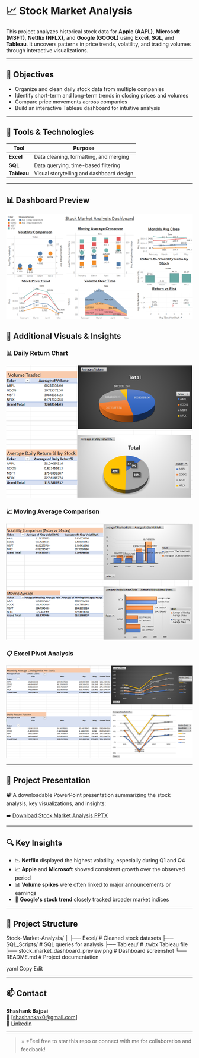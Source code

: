 # 📈 Stock Market Analysis

This project analyzes historical stock data for **Apple (AAPL)**, **Microsoft (MSFT)**, **Netflix (NFLX)**, and **Google (GOOGL)** using **Excel**, **SQL**, and **Tableau**. It uncovers patterns in price trends, volatility, and trading volumes through interactive visualizations.

---

## 🎯 Objectives

- Organize and clean daily stock data from multiple companies  
- Identify short-term and long-term trends in closing prices and volumes  
- Compare price movements across companies  
- Build an interactive Tableau dashboard for intuitive analysis  

---

## 🧰 Tools & Technologies

| Tool        | Purpose                                  |
|-------------|------------------------------------------|
| **Excel**   | Data cleaning, formatting, and merging    |
| **SQL**     | Data querying, time-based filtering       |
| **Tableau** | Visual storytelling and dashboard design  |

---

## 📊 Dashboard Preview

![Dashboard](dashboard_preview.png)
## 📸 Additional Visuals & Insights

### 📊 Daily Return Chart
![Daily Return](Dailyreturn.png)

### 📈 Moving Average Comparison
![Moving Average](Moving_average.png)

### 📋 Excel Pivot Analysis
![Excel Pivot Charts](Excell_pivot_charts.png)

<!--
## 📂 Project Presentation

📽️ A downloadable PowerPoint presentation summarizing all key insights and visualizations:

➡️ [Download Supply Chain Dashboard Analysis PPTX](Supply_chain_Dashboard_Analysis.pptx)

➡️ [Download Supply Chain Dashboard Analysis PPTX](Supply%20chain%20Dashboard%20Analysis.pptx)
-->
---

## 📂 Project Presentation

📽️ A downloadable PowerPoint presentation summarizing the stock analysis, key visualizations, and insights:

➡️ [Download Stock Market Analysis PPTX](Stock_Market_Analysis.pptx)






---

## 🔍 Key Insights

- 📉 **Netflix** displayed the highest volatility, especially during Q1 and Q4  
- 📈 **Apple** and **Microsoft** showed consistent growth over the observed period  
- 📊 **Volume spikes** were often linked to major announcements or earnings  
- 🧭 **Google's stock trend** closely tracked broader market indices  

---

## 📂 Project Structure

Stock-Market-Analysis/
│
├── Excel/ # Cleaned stock datasets
├── SQL_Scripts/ # SQL queries for analysis
├── Tableau/ # .twbx Tableau file
├── stock_market_dashboard_preview.png # Dashboard screenshot
└── README.md # Project documentation

yaml
Copy
Edit

---

## 📫 Contact

**Shashank Bajpai**  
📧 [shashankax0@gmail.com]  
🔗 [LinkedIn](www.linkedin.com/in/shashank-bajpai-53871222a)

---

> ⭐ *Feel free to star this repo or connect with me for collaboration and feedback!
